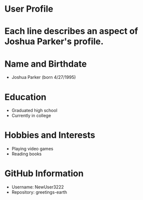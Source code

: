 # User Profile
# Each line describes an aspect of Joshua Parker's profile.

# Name and Birthdate
* Joshua Parker (born 4/27/1995)

# Education
* Graduated high school
* Currently in college

# Hobbies and Interests
* Playing video games
* Reading books

# GitHub Information
* Username: NewUser3222
* Repository: greetings-earth
